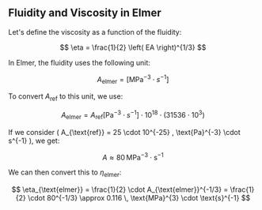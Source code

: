 ## Fluidity and Viscosity in Elmer

Let's define the viscosity as a function of the fluidity:

$$
\eta = \frac{1}{2} \left( EA \right)^{1/3} 
$$

In Elmer, the fluidity uses the following unit:

$$ 
A_{\text{elmer}} = \left[ \text{MPa}^{-3} \cdot s^{-1} \right] 
$$

To convert $A_{\text{ref}}$ to this unit, we use:

$$
A_{\text{elmer}} = A_{\text{ref}} \left[ \text{Pa}^{-3} \cdot s^{-1} \right] \cdot 10^{18} \cdot \left( 31536 \cdot 10^{3} \right) 
$$

If we consider \( A_{\text{ref}} = 25 \cdot 10^{-25} \, \text{Pa}^{-3} \cdot s^{-1} \), we get:

$$
A \approx 80 \, \text{MPa}^{-3} \cdot \text{s}^{-1} 
$$

We can then convert this to $\eta_{\text{elmer}}$:

$$
\eta_{\text{elmer}} = \frac{1}{2} \cdot A_{\text{elmer}}^{-1/3} = \frac{1}{2} \cdot 80^{-1/3} \approx 0.116 \, \text{MPa}^{3} \cdot \text{s}^{-1} 
$$
